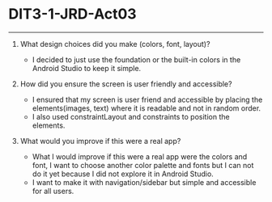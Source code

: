 # DIT3-1-JRD-Act03

-----

1. What design choices did you make (colors, font, layout)?
   - I decided to just use the foundation or the built-in colors in the Android Studio to keep it simple.
   
2. How did you ensure the screen is user friendly and accessible?
   - I ensured that my screen is user friend and accessible by placing the elements(images, text) where it is readable and not in random order.
   - I also used constraintLayout and constraints to position the elements.
   
3. What would you improve if this were a real app?
   - What I would improve if this were a real app were the colors and font, I want to choose another color palette and fonts but I can not do it yet because I did not explore it in Android Studio.
   - I want to make it with navigation/sidebar but simple and accessible for all users.